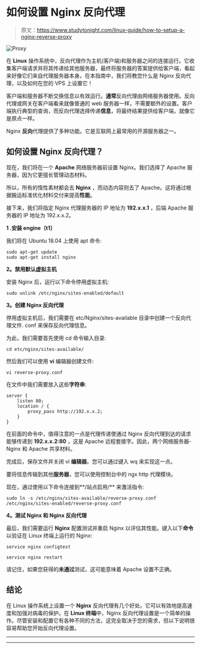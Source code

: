# 如何设置 Nginx 反向代理

> 原文：<https://www.studytonight.com/linux-guide/how-to-setup-a-nginx-reverse-proxy>

![Proxy](../Images/b3c7b26b91fbb95df4463fad38f1c29e.png)

在 **Linux** 操作系统中，反向代理作为主机(客户端)和服务器之间的连接运行。它收集客户端请求并将其传递给其他服务器，最终将服务器的答案提供给客户端，看起来好像它们来自代理服务器本身。在本指南中，我们将教您什么是 Nginx 反向代理，以及如何在您的 VPS 上设置它！

客户端和服务器不断交换信息以有效运行。**通常**反向代理由网络服务器使用。反向代理或网关在客户端看来就像普通的 web 服务器一样，不需要额外的设置。客户端执行典型的查询，而反向代理选择传递**信息**，将最终结果提供给客户端，就像它是原点一样。

Nginx **反向**代理提供了多种功能。它是互联网上最常用的开源服务器之一。

## 如何设置 Nginx 反向代理？

现在，我们将在一个 **Apache** 网络服务器前设置 Nginx。我们选择了 Apache 服务器，因为它更擅长管理动态材料。

所以，所有的惰性素材都会去 **Nginx** ，而动态内容则去了 Apache。这将通过根据搬运标准优化材料交付来提高**性能**。

接下来，我们将指定 Nginx 代理服务器的 IP 地址为 **192.x.x.1** ，后端 Apache 服务器的 IP 地址为 192.x.x.2。

**1 .安装 engine〔t1〕**

我们将在 Ubuntu 18.04 上使用 apt 命令:

```
sudo apt-get update
sudo apt-get install nginx
```

**2。禁用默认虚拟主机**

安装 Nginx 后，运行以下命令停用虚拟主机:

```
sudo unlink /etc/nginx/sites-enabled/default
```

**3。创建 Nginx 反向代理**

停用虚拟主机后，我们需要在 etc/Nginx/sites-available 目录中创建一个反向代理文件. conf 来保存反向代理信息。

为此，我们需要首先使用 cd 命令输入目录:

```
cd etc/nginx/sites-available/
```

然后我们可以使用 **vi** 编辑器创建文件:

```
vi reverse-proxy.conf
```

在文件中我们需要放入这些**字符串**:

```
server {
    listen 80;
    location / {
        proxy_pass http://192.x.x.2;
    }
}
```

在前面的命令中，值得注意的一点是代理传递使通过 Nginx 反向代理到达的请求能够传递到 **192.x.x.2:80** ，这是 Apache 远程套接字。因此，两个网络服务器- Nginx 和 Apache 共享材料。

完成后，保存文件并关闭 vi **编辑器**。您可以通过键入 wq 来实现这一点。

要将信息传输到其他**服务器**，您可以使用控制台中的 ngx http 代理模块。

现在，通过使用以下命令连接到**/站点启用/** 来激活指令:

```
sudo ln -s /etc/nginx/sites-available/reverse-proxy.conf /etc/nginx/sites-enabled/reverse-proxy.conf 
```

**4。测试 Nginx 和 Nginx 反向代理**

最后，我们需要运行 **Nginx** 配置测试并重启 Nginx 以评估其性能。键入以下**命令**以验证在 Linux 终端上运行的 Nginx:

```
service nginx configtest

service nginx restart
```

请记住，如果您获得的**未通过**测试，这可能意味着 Apache 设置不正确。

## 结论

在 Linux 操作系统上设置一个 **Nginx** 反向代理有几个好处。它可以有效地提高速度和加强对病毒的保护。在 **Linux 终端**中，Nginx 反向代理设置是一个简单的操作。尽管安装和配置它有各种不同的方法，这完全取决于您的需求，但以下说明很容易帮助您开始反向代理设置。

* * *

* * *